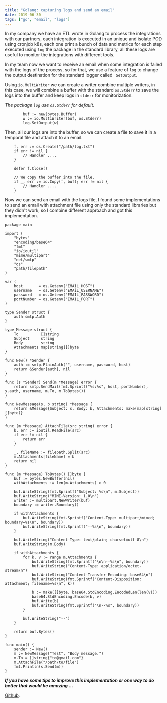 ```yaml
---
title: "Golang: capturing logs and send an email"
date: 2019-06-30
tags: ["go", "email", "logs"]
---
```


In my company we have an ETL wrote in Golang to process the integrations with our partners, each integration is executed in an unique and isolate POD using cronjob k8s, each one print a bunch of data and metrics for each step executed using `log` the package in the standard library, all these logs are useful to monitor the integrations with different tools.

In my team now we want to receive an email when some integration is failed with the logs of the process, so for that, we use a feature of `log` to change the output destination for the standard logger called ` SetOutput`.

Using `io.MultiWriter` we can create a writer combine multiple writers, in this case, we will combine a buffer with the standard `os.Stderr` to save the logs into the buffer and keep logs in `stderr` for monitorization.

*The package `log` use `os.Stderr` for default.*


```golang
		buf := new(bytes.Buffer)
		w := io.MultiWriter(buf, os.Stderr)
		log.SetOutput(w)
```

Then, all our logs are into the buffer, so we can create a file to save it in a temporal file and attach it to an email.

```golang
	f, err := os.Create("/path/log.txt")
	if err != nil {
		// Handler ....
	}

	defer f.Close()

	// We copy the buffer into the file.
	if _, err := io.Copy(f, buf); err != nil {
		// Handler ....
	}
```


Now we can send an email with the logs file, I found some implementations to send an email with attachment file using only the standard libraries but they didn't work, so I combine different approach and got this implementation.


```golang
package main

import (
	"bytes"
	"encoding/base64"
	"fmt"
	"io/ioutil"
	"mime/multipart"
	"net/smtp"
	"os"
	"path/filepath"
)

var (
	host       = os.Getenv("EMAIL_HOST")
	username   = os.Getenv("EMAiL_USERNAME")
	password   = os.Getenv("EMAIL_PASSWORD")
	portNumber = os.Getenv("EMAIL_PORT")
)

type Sender struct {
	auth smtp.Auth
}

type Message struct {
	To          []string
	Subject     string
	Body        string
	Attachments map[string][]byte
}

func New() *Sender {
	auth := smtp.PlainAuth("", username, password, host)
	return &Sender{auth}, nil
}

func (s *Sender) Send(m *Message) error {
	return smtp.SendMail(fmt.Sprintf("%s:%s", host, portNumber), s.auth, username, m.To, m.ToBytes())
}

func NewMessage(s, b string) *Message {
	return &Message{Subject: s, Body: b, Attachments: make(map[string][]byte)}
}

func (m *Message) AttachFile(src string) error {
	b, err := ioutil.ReadFile(src)
	if err != nil {
		return err
	}

	_, fileName := filepath.Split(src)
	m.Attachments[fileName] = b
	return nil
}

func (m *Message) ToBytes() []byte {
	buf := bytes.NewBuffer(nil)
	withAttachments := len(m.Attachments) > 0

	buf.WriteString(fmt.Sprintf("Subject: %s\n", m.Subject))
	buf.WriteString("MIME-Version: 1.0\n")
	writer := multipart.NewWriter(buf)
	boundary := writer.Boundary()

	if withAttachments {
		buf.WriteString(fmt.Sprintf("Content-Type: multipart/mixed; boundary=%s\n", boundary))
		buf.WriteString(fmt.Sprintf("--%s\n", boundary))
	}

	buf.WriteString("Content-Type: text/plain; charset=utf-8\n")
	buf.WriteString(m.Body)

	if withAttachments {
		for k, v := range m.Attachments {
			buf.WriteString(fmt.Sprintf("\n\n--%s\n", boundary))
			buf.WriteString("Content-Type: application/octet-stream\n")
			buf.WriteString("Content-Transfer-Encoding: base64\n")
			buf.WriteString(fmt.Sprintf("Content-Disposition: attachment; filename=%s\n", k))

			b := make([]byte, base64.StdEncoding.EncodedLen(len(v)))
			base64.StdEncoding.Encode(b, v)
			buf.Write(b)
			buf.WriteString(fmt.Sprintf("\n--%s", boundary))
		}

		buf.WriteString("--")
	}

	return buf.Bytes()
}

func main() {
	sender := New()
	m := NewMessage("Test", "Body message.")
	m.To = []string{"to@gmail.com"}
	m.AttachFile("/path/to/file")
	fmt.Println(s.Send(m))
}
```

***If you have some tips to improve this implementation or one way to do better that would be amazing ...***

[Github](https://gist.github.com/douglasmakey/90753ecf37ac10c25873825097f46300).